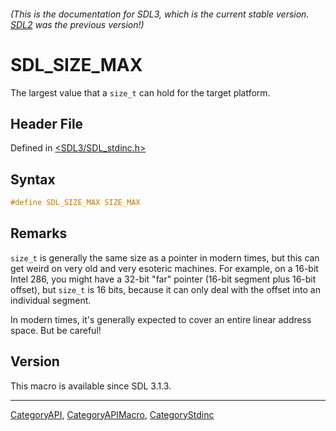 ###### (This is the documentation for SDL3, which is the current stable version. [SDL2](https://wiki.libsdl.org/SDL2/) was the previous version!)
# SDL_SIZE_MAX

The largest value that a `size_t` can hold for the target platform.

## Header File

Defined in [<SDL3/SDL_stdinc.h>](https://github.com/libsdl-org/SDL/blob/main/include/SDL3/SDL_stdinc.h)

## Syntax

```c
#define SDL_SIZE_MAX SIZE_MAX
```

## Remarks

`size_t` is generally the same size as a pointer in modern times, but this
can get weird on very old and very esoteric machines. For example, on a
16-bit Intel 286, you might have a 32-bit "far" pointer (16-bit segment
plus 16-bit offset), but `size_t` is 16 bits, because it can only deal with
the offset into an individual segment.

In modern times, it's generally expected to cover an entire linear address
space. But be careful!

## Version

This macro is available since SDL 3.1.3.

----
[CategoryAPI](CategoryAPI), [CategoryAPIMacro](CategoryAPIMacro), [CategoryStdinc](CategoryStdinc)

